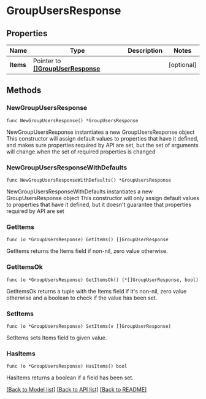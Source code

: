 # GroupUsersResponse

## Properties

Name | Type | Description | Notes
------------ | ------------- | ------------- | -------------
**Items** | Pointer to [**[]GroupUserResponse**](GroupUserResponse.md) |  | [optional] 

## Methods

### NewGroupUsersResponse

`func NewGroupUsersResponse() *GroupUsersResponse`

NewGroupUsersResponse instantiates a new GroupUsersResponse object
This constructor will assign default values to properties that have it defined,
and makes sure properties required by API are set, but the set of arguments
will change when the set of required properties is changed

### NewGroupUsersResponseWithDefaults

`func NewGroupUsersResponseWithDefaults() *GroupUsersResponse`

NewGroupUsersResponseWithDefaults instantiates a new GroupUsersResponse object
This constructor will only assign default values to properties that have it defined,
but it doesn't guarantee that properties required by API are set

### GetItems

`func (o *GroupUsersResponse) GetItems() []GroupUserResponse`

GetItems returns the Items field if non-nil, zero value otherwise.

### GetItemsOk

`func (o *GroupUsersResponse) GetItemsOk() (*[]GroupUserResponse, bool)`

GetItemsOk returns a tuple with the Items field if it's non-nil, zero value otherwise
and a boolean to check if the value has been set.

### SetItems

`func (o *GroupUsersResponse) SetItems(v []GroupUserResponse)`

SetItems sets Items field to given value.

### HasItems

`func (o *GroupUsersResponse) HasItems() bool`

HasItems returns a boolean if a field has been set.


[[Back to Model list]](../README.md#documentation-for-models) [[Back to API list]](../README.md#documentation-for-api-endpoints) [[Back to README]](../README.md)


